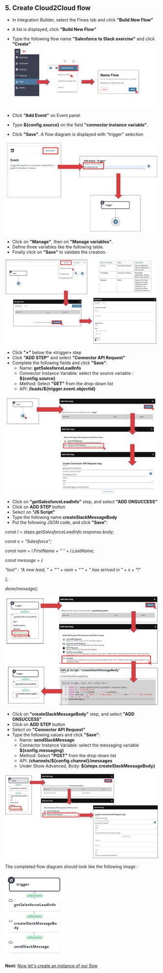 ## 5. Create Cloud2Cloud flow

- In Integration Builder, select the Flows tab and click **"Build New Flow"**
- A list is displayed, click **"Build New Flow"**
- Type the following flow name **"Salesforce to Slack exercise"** and click **"Create"**
![Create_flow1.png](./imgs/Create_flow1.png)

- Click **"Add Event"** on Event panel
- Type **${config.source}** on the field **"connector instance variable"**.
- Click **"Save"**. A flow diagram is displayed with “trigger” selection


![Create_flow2.png](./imgs/Create_flow2.png)

- Click on **"Manage"**, then on **"Manage variables"**.
- Define three variables like the following table.
- Finally click on **"Save"** to validate the creation.


![Create_flow3.png](./imgs/Create_flow3.png)

- Click **"+"** below the «trigger» step
- Click **"ADD STEP"** and select **"Connector API Request"**
- Complete the following fields and click **"Save"**:
    - Name: **getSalesforceLeadInfo**
    - Connector Instance Variable: select the source variable : **${config.source}**
    - Method: Select **"GET"** from the drop-down list
    - API: **/leads/${trigger.event.objectId}**


![Create_flow4.png](./imgs/Create_flow4.png)

- Click on **"getSalesforceLeadInfo"** step, and select **"ADD ONSUCCESS"**
- Click on **ADD STEP** button 
- Select on **"JS Script"**
- Type the following name **createSlackMessageBody**
- Put the following JSON code, and click **"Save"**:

*const l = steps.getSalesforceLeadInfo.response.body;*

*const s = "Salesforce";*

*const nom = l.FirstName + " " + l.LastName;*

*const message = {*

*"text" : "A new lead, " + "'" + nom + "'" + " has arrived in " + s + "!"*

*};*

*done(message);*


![Create_flow5.png](./imgs/Create_flow5.png)

- Click on **"createSlackMessageBody"** step, and select **"ADD ONSUCCESS"**
- Click on **ADD STEP** button 
- Select on **"Connector API Request"**
- Type the following values and click **"Save"**:
    - Name: **sendSlackMessage**
    - Connector Instance Variable: select the messaging variable **${config.messaging}**
    - Method: Select **"POST"** from the drop-down list
    - API: **/channels/${config.channel}/messages**
    - Under Show Advanced, Body: **${steps.createSlackMessageBody}**

![Create_flow6.png](./imgs/Create_flow6.png)

The completed flow diagram should look like the following image :


![Create_flow7.png](./imgs/Create_flow7.png)

**Next:** [Now let's create an instance of our flow](../6.Instantiate_Cloud2Cloud_flow)

